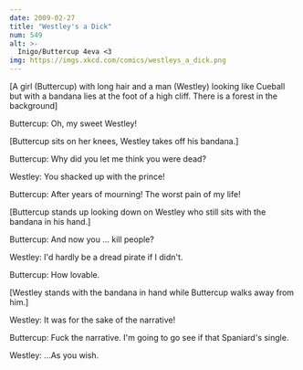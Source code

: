 ```yaml
---
date: 2009-02-27
title: "Westley's a Dick"
num: 549
alt: >-
  Inigo/Buttercup 4eva <3
img: https://imgs.xkcd.com/comics/westleys_a_dick.png
---
```

[A girl (Buttercup) with long hair and a man (Westley) looking like Cueball but with a bandana lies at the foot of a high cliff. There is a forest in the background]

Buttercup: Oh, my sweet Westley!

[Buttercup sits on her knees, Westley takes off his bandana.]

Buttercup: Why did you let me think you were dead?

Westley: You shacked up with the prince!

Buttercup: After years of mourning! The worst pain of my life!

[Buttercup stands up looking down on Westley who still sits with the bandana in his hand.]

Buttercup: And now you ... kill people?

Westley: I'd hardly be a dread pirate if I didn't.

Buttercup: How lovable.

[Westley stands with the bandana in hand while Buttercup walks away from him.]

Westley: It was for the sake of the narrative!

Buttercup: Fuck the narrative. I'm going to go see if that Spaniard's single.

Westley: ...As you wish.